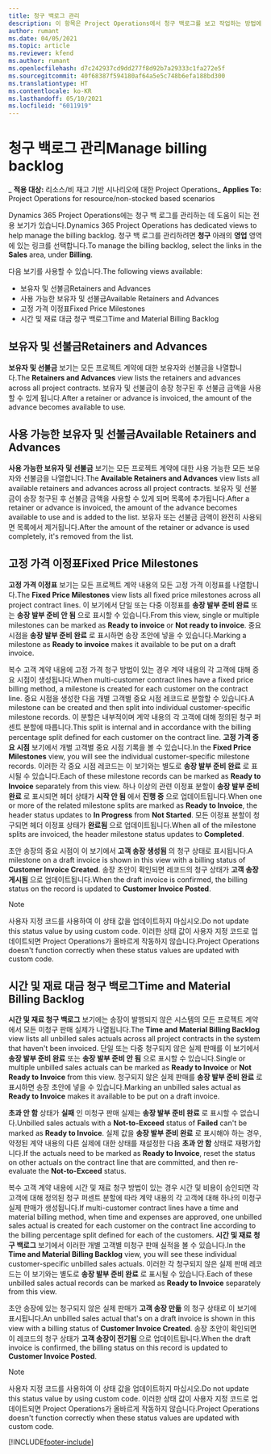 ```yaml
---
title: 청구 백로그 관리
description: 이 항목은 Project Operations에서 청구 백로그를 보고 작업하는 방법에 대한 정보를 제공합니다.
author: rumant
ms.date: 04/05/2021
ms.topic: article
ms.reviewer: kfend
ms.author: rumant
ms.openlocfilehash: d7c242937cd9dd277f8d92b7a29333c1fa272e5f
ms.sourcegitcommit: 40f68387f594180af64a5e5c748b6efa188bd300
ms.translationtype: HT
ms.contentlocale: ko-KR
ms.lasthandoff: 05/10/2021
ms.locfileid: "6011919"
---
```

# <a name="manage-billing-backlog"></a><span data-ttu-id="7fde2-103">청구 백로그 관리</span><span class="sxs-lookup"><span data-stu-id="7fde2-103">Manage billing backlog</span></span>

<span data-ttu-id="7fde2-104">_ **적용 대상:** 리소스/비 재고 기반 시나리오에 대한 Project Operations</span><span class="sxs-lookup"><span data-stu-id="7fde2-104">_ **Applies To:** Project Operations for resource/non-stocked based scenarios</span></span>

<span data-ttu-id="7fde2-105">Dynamics 365 Project Operations에는 청구 백 로그를 관리하는 데 도움이 되는 전용 보기가 있습니다.</span><span class="sxs-lookup"><span data-stu-id="7fde2-105">Dynamics 365 Project Operations has dedicated views to help manage the billing backlog.</span></span> <span data-ttu-id="7fde2-106">청구 백 로그를 관리하려면 **청구** 아래의 **영업** 영역에 있는 링크를 선택합니다.</span><span class="sxs-lookup"><span data-stu-id="7fde2-106">To manage the billing backlog, select the links in the **Sales** area, under **Billing**.</span></span> 

<span data-ttu-id="7fde2-107">다음 보기를 사용할 수 있습니다.</span><span class="sxs-lookup"><span data-stu-id="7fde2-107">The following views available:</span></span>

- <span data-ttu-id="7fde2-108">보유자 및 선불금</span><span class="sxs-lookup"><span data-stu-id="7fde2-108">Retainers and Advances</span></span>
- <span data-ttu-id="7fde2-109">사용 가능한 보유자 및 선불금</span><span class="sxs-lookup"><span data-stu-id="7fde2-109">Available Retainers and Advances</span></span>
- <span data-ttu-id="7fde2-110">고정 가격 이정표</span><span class="sxs-lookup"><span data-stu-id="7fde2-110">Fixed Price Milestones</span></span>
- <span data-ttu-id="7fde2-111">시간 및 재료 대금 청구 백로그</span><span class="sxs-lookup"><span data-stu-id="7fde2-111">Time and Material Billing Backlog</span></span>

## <a name="retainers-and-advances"></a><span data-ttu-id="7fde2-112">보유자 및 선불금</span><span class="sxs-lookup"><span data-stu-id="7fde2-112">Retainers and Advances</span></span>

<span data-ttu-id="7fde2-113">**보유자 및 선불금** 보기는 모든 프로젝트 계약에 대한 보유자와 선불금을 나열합니다.</span><span class="sxs-lookup"><span data-stu-id="7fde2-113">The **Retainers and Advances** view lists the retainers and advances across all project contracts.</span></span> <span data-ttu-id="7fde2-114">보유자 및 선불금이 송장 청구된 후 선불금 금액을 사용할 수 있게 됩니다.</span><span class="sxs-lookup"><span data-stu-id="7fde2-114">After a retainer or advance is invoiced, the amount of the advance becomes available to use.</span></span>

## <a name="available-retainers-and-advances"></a><span data-ttu-id="7fde2-115">사용 가능한 보유자 및 선불금</span><span class="sxs-lookup"><span data-stu-id="7fde2-115">Available Retainers and Advances</span></span>

<span data-ttu-id="7fde2-116">**사용 가능한 보유자 및 선불금** 보기는 모든 프로젝트 계약에 대한 사용 가능한 모든 보유자와 선불금을 나열합니다.</span><span class="sxs-lookup"><span data-stu-id="7fde2-116">The **Available Retainers and Advances** view lists all available retainers and advances across all project contracts.</span></span> <span data-ttu-id="7fde2-117">보유자 및 선불금이 송장 청구된 후 선불금 금액을 사용할 수 있게 되며 목록에 추가됩니다.</span><span class="sxs-lookup"><span data-stu-id="7fde2-117">After a retainer or advance is invoiced, the amount of the advance becomes available to use and is added to the list.</span></span> <span data-ttu-id="7fde2-118">보유자 또는 선불금 금액이 완전히 사용되면 목록에서 제거됩니다.</span><span class="sxs-lookup"><span data-stu-id="7fde2-118">After the amount of the retainer or advance is used completely, it's removed from the list.</span></span>

## <a name="fixed-price-milestones"></a><span data-ttu-id="7fde2-119">고정 가격 이정표</span><span class="sxs-lookup"><span data-stu-id="7fde2-119">Fixed Price Milestones</span></span>

<span data-ttu-id="7fde2-120">**고정 가격 이정표** 보기는 모든 프로젝트 계약 내용의 모든 고정 가격 이정표를 나열합니다.</span><span class="sxs-lookup"><span data-stu-id="7fde2-120">The **Fixed Price Milestones** view lists all fixed price milestones across all project contract lines.</span></span> <span data-ttu-id="7fde2-121">이 보기에서 단일 또는 다중 이정표를 **송장 발부 준비 완료** 또는 **송장 발부 준비 안 됨** 으로 표시할 수 있습니다.</span><span class="sxs-lookup"><span data-stu-id="7fde2-121">From this view, single or multiple milestones can be marked as **Ready to invoice** or **Not ready to invoice**.</span></span> <span data-ttu-id="7fde2-122">중요 시점을 **송장 발부 준비 완료** 로 표시하면 송장 초안에 넣을 수 있습니다.</span><span class="sxs-lookup"><span data-stu-id="7fde2-122">Marking a milestone as **Ready to invoice** makes it available to be put on a draft invoice.</span></span>

<span data-ttu-id="7fde2-123">복수 고객 계약 내용에 고정 가격 청구 방법이 있는 경우 계약 내용의 각 고객에 대해 중요 시점이 생성됩니다.</span><span class="sxs-lookup"><span data-stu-id="7fde2-123">When multi-customer contract lines have a fixed price billing method, a milestone is created for each customer on the contract line.</span></span> <span data-ttu-id="7fde2-124">중요 시점을 생성한 다음 개별 고객별 중요 시점 레코드로 분할할 수 있습니다.</span><span class="sxs-lookup"><span data-stu-id="7fde2-124">A milestone can be created and then split into individual customer-specific milestone records.</span></span> <span data-ttu-id="7fde2-125">이 분할은 내부적이며 계약 내용의 각 고객에 대해 정의된 청구 퍼센트 분할에 따릅니다.</span><span class="sxs-lookup"><span data-stu-id="7fde2-125">This split is internal and in accordance with the billing percentage split defined for each customer on the contract line.</span></span> <span data-ttu-id="7fde2-126">**고정 가격 중요 시점** 보기에서 개별 고객별 중요 시점 기록을 볼 수 있습니다.</span><span class="sxs-lookup"><span data-stu-id="7fde2-126">In the **Fixed Price Milestones** view, you will see the individual customer-specific milestone records.</span></span> <span data-ttu-id="7fde2-127">이러한 각 중요 시점 레코드는 이 보기와는 별도로 **송장 발부 준비 완료** 로 표시될 수 있습니다.</span><span class="sxs-lookup"><span data-stu-id="7fde2-127">Each of these milestone records can be marked as **Ready to Invoice** separately from this view.</span></span> <span data-ttu-id="7fde2-128">하나 이상의 관련 이정표 분할이 **송장 발부 준비 완료** 로 표시되면 헤더 상태가 **시작 안 됨** 에서 **진행 중** 으로 업데이트됩니다.</span><span class="sxs-lookup"><span data-stu-id="7fde2-128">When one or more of the related milestone splits are marked as **Ready to Invoice**, the header status updates to **In Progress** from **Not Started**.</span></span> <span data-ttu-id="7fde2-129">모든 이정표 분할이 청구되면 헤더 이정표 상태가 **완료됨** 으로 업데이트됩니다.</span><span class="sxs-lookup"><span data-stu-id="7fde2-129">When all of the milestone splits are invoiced, the header milestone status updates to **Completed**.</span></span>

<span data-ttu-id="7fde2-130">초안 송장의 중요 시점이 이 보기에서 **고객 송장 생성됨** 의 청구 상태로 표시됩니다.</span><span class="sxs-lookup"><span data-stu-id="7fde2-130">A milestone on a draft invoice is shown in this view with a billing status of **Customer Invoice Created**.</span></span> <span data-ttu-id="7fde2-131">송장 초안이 확인되면 레코드의 청구 상태가 **고객 송장 게시됨** 으로 업데이트됩니다.</span><span class="sxs-lookup"><span data-stu-id="7fde2-131">When the draft invoice is confirmed, the billing status on the record is updated to **Customer Invoice Posted**.</span></span> 

> [!NOTE] 
> <span data-ttu-id="7fde2-132">사용자 지정 코드를 사용하여 이 상태 값을 업데이트하지 마십시오.</span><span class="sxs-lookup"><span data-stu-id="7fde2-132">Do not update this status value by using custom code.</span></span> <span data-ttu-id="7fde2-133">이러한 상태 값이 사용자 지정 코드로 업데이트되면 Project Operations가 올바르게 작동하지 않습니다.</span><span class="sxs-lookup"><span data-stu-id="7fde2-133">Project Operations doesn't function correctly when these status values are updated with custom code.</span></span>

## <a name="time-and-material-billing-backlog"></a><span data-ttu-id="7fde2-134">시간 및 재료 대금 청구 백로그</span><span class="sxs-lookup"><span data-stu-id="7fde2-134">Time and Material Billing Backlog</span></span>

<span data-ttu-id="7fde2-135">**시간 및 재료 청구 백로그** 보기에는 송장이 발행되지 않은 시스템의 모든 프로젝트 계약에서 모든 미청구 판매 실제가 나열됩니다.</span><span class="sxs-lookup"><span data-stu-id="7fde2-135">The **Time and Material Billing Backlog** view lists all unbilled sales actuals across all project contracts in the system that haven't been invoiced.</span></span> <span data-ttu-id="7fde2-136">단일 또는 다중 청구되지 않은 실제 판매를 이 보기에서 **송장 발부 준비 완료** 또는 **송장 발부 준비 안 됨** 으로 표시할 수 있습니다.</span><span class="sxs-lookup"><span data-stu-id="7fde2-136">Single or multiple unbilled sales actuals can be marked as **Ready to Invoice** or **Not Ready to Invoice** from this view.</span></span> <span data-ttu-id="7fde2-137">청구되지 않은 실제 판매를 **송장 발부 준비 완료** 로 표시하면 송장 초안에 넣을 수 있습니다.</span><span class="sxs-lookup"><span data-stu-id="7fde2-137">Marking an unbilled sales actual as **Ready to Invoice** makes it available to be put on a draft invoice.</span></span>

<span data-ttu-id="7fde2-138">**초과 안 함** 상태가 **실패** 인 미청구 판매 실제는 **송장 발부 준비 완료** 로 표시할 수 없습니다.</span><span class="sxs-lookup"><span data-stu-id="7fde2-138">Unbilled sales actuals with a **Not-to-Exceed** status of **Failed** can't be marked as **Ready to Invoice**.</span></span> <span data-ttu-id="7fde2-139">실제 값을 **송장 발부 준비 완료** 로 표시해야 하는 경우, 약정된 계약 내용의 다른 실제에 대한 상태를 재설정한 다음 **초과 안 함** 상태로 재평가합니다.</span><span class="sxs-lookup"><span data-stu-id="7fde2-139">If the actuals need to be marked as **Ready to Invoice**, reset the status on other actuals on the contract line that are committed, and then re-evaluate the **Not-to-Exceed** status.</span></span>

<span data-ttu-id="7fde2-140">복수 고객 계약 내용에 시간 및 재료 청구 방법이 있는 경우 시간 및 비용이 승인되면 각 고객에 대해 정의된 청구 퍼센트 분할에 따라 계약 내용의 각 고객에 대해 하나의 미청구 실제 판매가 생성됩니다.</span><span class="sxs-lookup"><span data-stu-id="7fde2-140">If multi-customer contract lines have a time and material billing method, when time and expenses are approved, one unbilled sales actual is created for each customer on the contract line according to the billing percentage split defined for each of the customers.</span></span> <span data-ttu-id="7fde2-141">**시간 및 재료 청구 백로그** 보기에서 이러한 개별 고객별 미청구 판매 실적을 볼 수 있습니다.</span><span class="sxs-lookup"><span data-stu-id="7fde2-141">In the **Time and Material Billing Backlog** view, you will see these individual customer-specific unbilled sales actuals.</span></span> <span data-ttu-id="7fde2-142">이러한 각 청구되지 않은 실제 판매 레코드는 이 보기와는 별도로 **송장 발부 준비 완료** 로 표시될 수 있습니다.</span><span class="sxs-lookup"><span data-stu-id="7fde2-142">Each of these unbilled sales actual records can be marked as **Ready to Invoice** separately from this view.</span></span>

<span data-ttu-id="7fde2-143">초안 송장에 있는 청구되지 않은 실제 판매가 **고객 송장 만듦** 의 청구 상태로 이 보기에 표시됩니다.</span><span class="sxs-lookup"><span data-stu-id="7fde2-143">An unbilled sales actual that's on a draft invoice is shown in this view with a billing status of **Customer Invoice Created**.</span></span> <span data-ttu-id="7fde2-144">송장 초안이 확인되면 이 레코드의 청구 상태가 **고객 송장이 전기됨** 으로 업데이트됩니다.</span><span class="sxs-lookup"><span data-stu-id="7fde2-144">When the draft invoice is confirmed, the billing status on this record is updated to **Customer Invoice Posted**.</span></span> 

> [!NOTE] 
> <span data-ttu-id="7fde2-145">사용자 지정 코드를 사용하여 이 상태 값을 업데이트하지 마십시오.</span><span class="sxs-lookup"><span data-stu-id="7fde2-145">Do not update this status value by using custom code.</span></span> <span data-ttu-id="7fde2-146">이러한 상태 값이 사용자 지정 코드로 업데이트되면 Project Operations가 올바르게 작동하지 않습니다.</span><span class="sxs-lookup"><span data-stu-id="7fde2-146">Project Operations doesn't function correctly when these status values are updated with custom code.</span></span>


[!INCLUDE[footer-include](../includes/footer-banner.md)]
